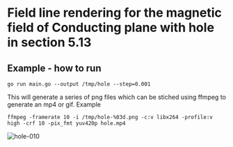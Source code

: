 # Field line rendering for the magnetic field of Conducting plane with hole in section 5.13
## Example - how to run
```
go run main.go --output /tmp/hole --step=0.001
```

This will generate a series of png files which can be stiched using ffmpeg to generate an mp4 or gif.
Example
```
ffmpeg -framerate 10 -i /tmp/hole-%03d.png -c:v libx264 -profile:v high -crf 10 -pix_fmt yuv420p hole.mp4
```

![hole-010](https://github.com/euphoricrhino/jackson-em-notes/assets/107862003/f044470a-e0bb-4bac-87b9-c29bf7ece770)
